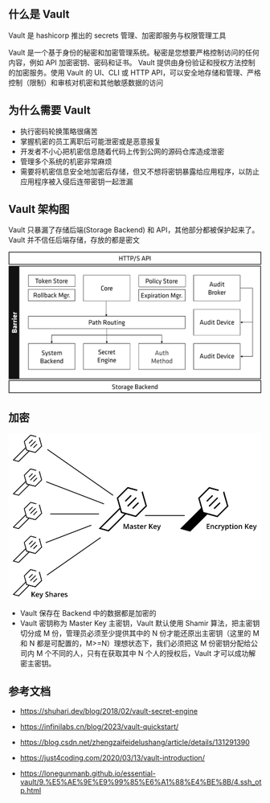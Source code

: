 ## 什么是 Vault

Vault 是 hashicorp 推出的 secrets 管理、加密即服务与权限管理工具

Vault 是一个基于身份的秘密和加密管理系统。秘密是您想要严格控制访问的任何内容，例如 API 加密密钥、密码和证书。 Vault 提供由身份验证和授权方法控制的加密服务。使用 Vault 的 UI、CLI 或 HTTP API，可以安全地存储和管理、严格控制（限制）和审核对机密和其他敏感数据的访问

## 为什么需要 Vault

- 执行密码轮换策略很痛苦
- 掌握机密的员工离职后可能泄密或是恶意报复
- 开发者不小心把机密信息随着代码上传到公网的源码仓库造成泄密
- 管理多个系统的机密非常麻烦
- 需要将机密信息安全地加密后存储，但又不想将密钥暴露给应用程序，以防止应用程序被入侵后连带密钥一起泄漏

## Vault 架构图

Vault 只暴漏了存储后端(Storage Backend) 和 API，其他部分都被保护起来了。Vault 并不信任后端存储，存放的都是密文

![img](./.assets/Vault简介/1.png)

## 加密

![img](./.assets/Vault简介/2-20240820153737525.png)

- Vault 保存在 Backend 中的数据都是加密的
- Vault 密钥称为 Master Key 主密钥，Vault 默认使用 Shamir 算法，把主密钥切分成 M 份，管理员必须至少提供其中的 N 份才能还原出主密钥（这里的 M 和 N 都是可配置的，M>=N）理想状态下，我们必须把这 M 份密钥分配给公司内 M 个不同的人，只有在获取其中 N 个人的授权后，Vault 才可以成功解密主密钥。



## 参考文档

- <https://shuhari.dev/blog/2018/02/vault-secret-engine>

- <https://infinilabs.cn/blog/2023/vault-quickstart/>

- <https://blog.csdn.net/zhengzaifeidelushang/article/details/131291390>

- <https://just4coding.com/2020/03/13/vault-introduction/>
- <https://lonegunmanb.github.io/essential-vault/9.%E5%AE%9E%E9%99%85%E6%A1%88%E4%BE%8B/4.ssh_otp.html>